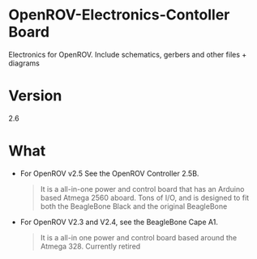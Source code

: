 OpenROV-Electronics-Contoller Board
===================

Electronics for OpenROV.  Include schematics, gerbers and other files + diagrams

Version
=======
2.6

What
====

* For OpenROV v2.5 See the OpenROV Controller 2.5B.
  >It is a all-in-one power and control board that has an Arduino based Atmega 2560 aboard. Tons of I/O, and is designed to fit both the BeagleBone Black and the original BeagleBone

* For OpenROV V2.3 and V2.4, see the BeagleBone Cape A1.
  >It is a all-in one power and control board based around the Atmega 328. Currently retired
